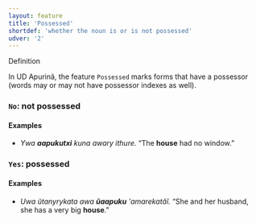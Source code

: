 ```yaml
---
layout: feature
title: 'Possessed'
shortdef: 'whether the noun is or is not possessed'
udver: '2'
---
```


Definition


In UD Apurinã, the feature `Possessed` marks forms that have a possessor (words may or may not have possessor indexes as well).

### <a name="No">`No`</a>: not possessed

#### Examples

* _Ywa <b>aapukutxi</b> kuna awary ithure._ “The <b>house</b> had no window.”

### <a name="Yes">`Yes`</a>: possessed

#### Examples

* _Uwa ũtanyrykata awa <b>ũaapuku</b> 'amarekatãĩ._ “She and her husband, she has a very big <b>house</b>.”

<!-- Interlanguage links updated Ne 5. května 2024, 18:20:17 CEST -->

